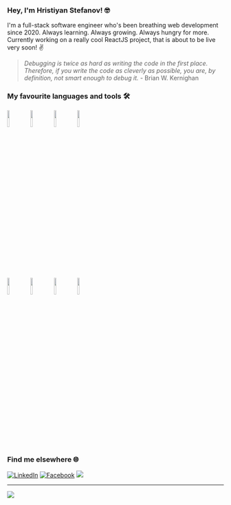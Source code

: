 ### Hey, I'm Hristiyan Stefanov! :nerd_face:

I'm a full-stack software engineer who's been breathing web development since 2020. Always learning. Always growing. Always hungry for more. Currently working on a really cool ReactJS project, that is about to be live very soon! :v:

> *Debugging is twice as hard as writing the code in the first place. Therefore, if you write the code as cleverly as possible, you are, by definition, not smart enough to debug it.* - Brian W. Kernighan

### My favourite languages and tools :hammer_and_wrench:

<code><img width="10%" src="https://www.vectorlogo.zone/logos/dotnet/dotnet-ar21.svg" /></code>
<code><img width="10%" src="https://www.vectorlogo.zone/logos/javascript/javascript-ar21.svg"></code>
<code><img width="10%" src="https://www.vectorlogo.zone/logos/typescriptlang/typescriptlang-ar21.svg"></code>
<code><img width="10%" src="https://www.vectorlogo.zone/logos/reactjs/reactjs-ar21.svg"></code>
<br />
<code><img width="10%" src="https://www.vectorlogo.zone/logos/w3_html5/w3_html5-ar21.svg"></code>
<code><img width="10%" src="https://www.vectorlogo.zone/logos/w3_css/w3_css-ar21.svg"></code>
<code><img width="10%" src="https://www.vectorlogo.zone/logos/mysql/mysql-ar21.svg"></code>
<code><img width="10%" src="https://www.vectorlogo.zone/logos/angular/angular-ar21.svg"></code>

### Find me elsewhere :globe_with_meridians:

[![LinkedIn](https://img.shields.io/badge/linkedin-%230077B5.svg?style=for-the-badge&logo=linkedin)](https://www.linkedin.com/in/hristiyan-stefanov-480721219)
[![Facebook](https://img.shields.io/badge/Facebook-%231877F2.svg?style=for-the-badge&logo=Facebook&logoColor=white)](https://www.facebook.com/profile.php?id=100000593535360)
[![](https://img.shields.io/badge/Email-hristiyan.stefanov@outlook.com-36725a?style=for-the-badge)](mailto:hristiyan.stefanov@outlook.com)

<hr/>

<img src="https://github-readme-stats.vercel.app/api/top-langs?username=histefanov&layout=compact&theme=dark"/>
